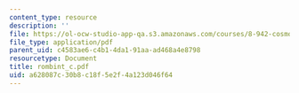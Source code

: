 ```yaml
---
content_type: resource
description: ''
file: https://ol-ocw-studio-app-qa.s3.amazonaws.com/courses/8-942-cosmology-fall-2001/a628087c30b8c18f5e2f4a123d046f64_rombint_c.pdf
file_type: application/pdf
parent_uid: c4583ae6-c4b1-4da1-91aa-ad468a4e8798
resourcetype: Document
title: rombint_c.pdf
uid: a628087c-30b8-c18f-5e2f-4a123d046f64
---
```

